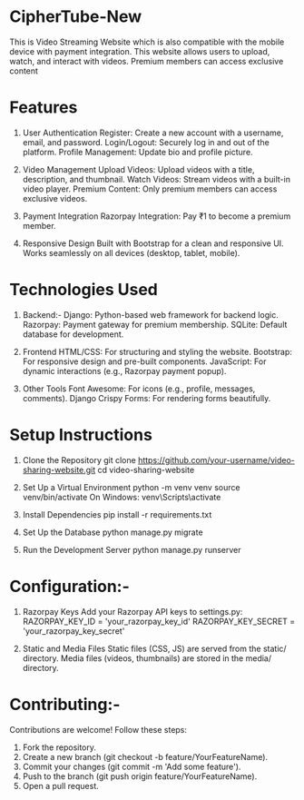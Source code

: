 # CipherTube-New
This is Video Streaming Website which is also compatible with the mobile device with payment integration. This website allows users to upload, watch, and interact with videos. Premium members can access exclusive content

# Features
1. User Authentication
Register: Create a new account with a username, email, and password.
Login/Logout: Securely log in and out of the platform.
Profile Management: Update bio and profile picture.

2. Video Management
Upload Videos: Upload videos with a title, description, and thumbnail.
Watch Videos: Stream videos with a built-in video player.
Premium Content: Only premium members can access exclusive videos.

3. Payment Integration
Razorpay Integration: Pay ₹1 to become a premium member.

4. Responsive Design
Built with Bootstrap for a clean and responsive UI.
Works seamlessly on all devices (desktop, tablet, mobile).

# Technologies Used

1) Backend:-
  Django: Python-based web framework for backend logic.
  Razorpay: Payment gateway for premium membership.
  SQLite: Default database for development.

2) Frontend
  HTML/CSS: For structuring and styling the website.
  Bootstrap: For responsive design and pre-built components.
  JavaScript: For dynamic interactions (e.g., Razorpay payment popup).

3) Other Tools
  Font Awesome: For icons (e.g., profile, messages, comments).
  Django Crispy Forms: For rendering forms beautifully.


# Setup Instructions
1. Clone the Repository
git clone https://github.com/your-username/video-sharing-website.git
cd video-sharing-website

3. Set Up a Virtual Environment
python -m venv venv
source venv/bin/activate
On Windows: venv\Scripts\activate

4. Install Dependencies
pip install -r requirements.txt

5. Set Up the Database
python manage.py migrate

6. Run the Development Server
python manage.py runserver


# Configuration:-

1. Razorpay Keys
Add your Razorpay API keys to settings.py:
RAZORPAY_KEY_ID = 'your_razorpay_key_id'
RAZORPAY_KEY_SECRET = 'your_razorpay_key_secret'

2. Static and Media Files
Static files (CSS, JS) are served from the static/ directory.
Media files (videos, thumbnails) are stored in the media/ directory.


# Contributing:-
Contributions are welcome! Follow these steps:

1. Fork the repository.
2. Create a new branch (git checkout -b feature/YourFeatureName).
3. Commit your changes (git commit -m 'Add some feature').
4. Push to the branch (git push origin feature/YourFeatureName).
5. Open a pull request.
